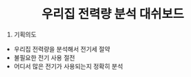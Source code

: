 <div align="center">
  <h1> 우리집 전력량 분석 대쉬보드</h1>
</div>

1. 기획의도
  - 우리집 전력량을 분석해서 전기세 절약
  - 불필요한 전기 사용 절전
  - 어디서 많은 전기가 사용되는지 정확히 분석
